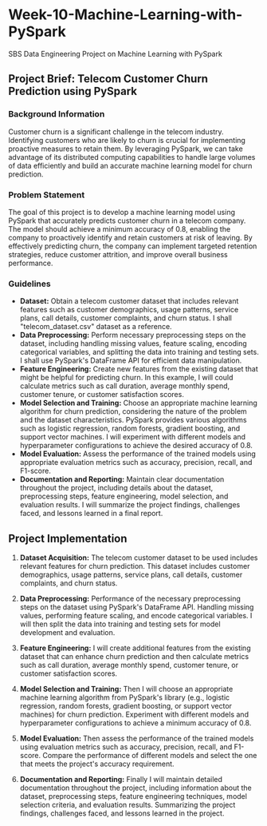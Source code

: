 # Week-10-Machine-Learning-with-PySpark
SBS Data Engineering Project on Machine Learning with PySpark
## Project Brief: Telecom Customer Churn Prediction using PySpark

### Background Information

Customer churn is a significant challenge in the telecom industry. Identifying customers who are likely to churn is crucial for implementing proactive measures to retain them. By leveraging PySpark, we can take advantage of its distributed computing capabilities to handle large volumes of data efficiently and build an accurate machine learning model for churn prediction.

### Problem Statement

The goal of this project is to develop a machine learning model using PySpark that accurately predicts customer churn in a telecom company. The model should achieve a minimum accuracy of 0.8, enabling the company to proactively identify and retain customers at risk of leaving. By effectively predicting churn, the company can implement targeted retention strategies, reduce customer attrition, and improve overall business performance.

### Guidelines

- **Dataset:** Obtain a telecom customer dataset that includes relevant features such as customer demographics, usage patterns, service plans, call details, customer complaints, and churn status. I shall "telecom_dataset.csv" dataset as a reference.
- **Data Preprocessing:** Perform necessary preprocessing steps on the dataset, including handling missing values, feature scaling, encoding categorical variables, and splitting the data into training and testing sets. I shall use PySpark's DataFrame API for efficient data manipulation.
- **Feature Engineering:** Create new features from the existing dataset that might be helpful for predicting churn. In this example, I will could calculate metrics such as call duration, average monthly spend, customer tenure, or customer satisfaction scores.
- **Model Selection and Training:** Choose an appropriate machine learning algorithm for churn prediction, considering the nature of the problem and the dataset characteristics. PySpark provides various algorithms such as logistic regression, random forests, gradient boosting, and support vector machines. I will experiment with different models and hyperparameter configurations to achieve the desired accuracy of 0.8.
- **Model Evaluation:** Assess the performance of the trained models using appropriate evaluation metrics such as accuracy, precision, recall, and F1-score.
- **Documentation and Reporting:** Maintain clear documentation throughout the project, including details about the dataset, preprocessing steps, feature engineering, model selection, and evaluation results. I will summarize the project findings, challenges faced, and lessons learned in a final report.

## Project Implementation

1. **Dataset Acquisition:** The telecom customer dataset to be used includes relevant features for churn prediction. This dataset includes customer demographics, usage patterns, service plans, call details, customer complaints, and churn status.

2. **Data Preprocessing:** Performance of the necessary preprocessing steps on the dataset using PySpark's DataFrame API. Handling missing values, performing feature scaling, and encode categorical variables. I will then split the data into training and testing sets for model development and evaluation.

3. **Feature Engineering:** I will create additional features from the existing dataset that can enhance churn prediction and then calculate metrics such as call duration, average monthly spend, customer tenure, or customer satisfaction scores.

4. **Model Selection and Training:** Then I will choose an appropriate machine learning algorithm from PySpark's library (e.g., logistic regression, random forests, gradient boosting, or support vector machines) for churn prediction. Experiment with different models and hyperparameter configurations to achieve a minimum accuracy of 0.8.

5. **Model Evaluation:** Then assess the performance of the trained models using evaluation metrics such as accuracy, precision, recall, and F1-score. Compare the performance of different models and select the one that meets the project's accuracy requirement.

6. **Documentation and Reporting:** Finally I will maintain detailed documentation throughout the project, including information about the dataset, preprocessing steps, feature engineering techniques, model selection criteria, and evaluation results. Summarizing the project findings, challenges faced, and lessons learned in the project.
